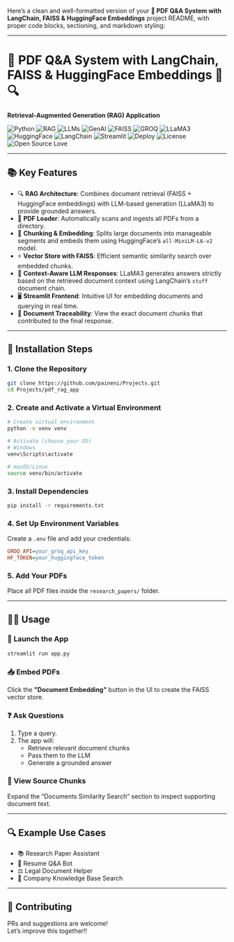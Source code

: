 Here’s a clean and well-formatted version of your **📄 PDF Q&A System with LangChain, FAISS & HuggingFace Embeddings** project README, with proper code blocks, sectioning, and markdown styling:

---

# 📄 PDF Q&A System with LangChain, FAISS & HuggingFace Embeddings 🤖🔍  
**Retrieval-Augmented Generation (RAG) Application**

![Python](https://img.shields.io/badge/Python-3.8%2B-blue)
![RAG](https://img.shields.io/badge/RAG-Retrieval%20Augmented%20Generation-blueviolet)
![LLMs](https://img.shields.io/badge/LLMs-Large%20Language%20Models-critical)
![GenAI](https://img.shields.io/badge/AI-Type%20-%20Generative%20AI-lightgrey)
![FAISS](https://img.shields.io/badge/Vector%20DB-FAISS-blue)
![GROQ](https://img.shields.io/badge/LLM%20Provider-GROQ-orange)
![LLaMA3](https://img.shields.io/badge/Model-LLaMA3-red)
![HuggingFace](https://img.shields.io/badge/Embeddings-HuggingFace-yellow)
![LangChain](https://img.shields.io/badge/Framework-LangChain-9cf)
![Streamlit](https://img.shields.io/badge/UI-Streamlit-brightgreen)
![Deploy](https://img.shields.io/badge/Deployment-Streamlit%20Cloud%20or%20Spaces-success)
![License](https://img.shields.io/badge/License-MIT-green)
![Open Source Love](https://img.shields.io/badge/%E2%9D%A4%EF%B8%8F-Open%20Source-pink)

---

## 📚 Key Features

- 🔍 **RAG Architecture**: Combines document retrieval (FAISS + HuggingFace embeddings) with LLM-based generation (LLaMA3) to provide grounded answers.
- 📄 **PDF Loader**: Automatically scans and ingests all PDFs from a directory.
- 🧩 **Chunking & Embedding**: Splits large documents into manageable segments and embeds them using HuggingFace’s `all-MiniLM-L6-v2` model.
- ⚡ **Vector Store with FAISS**: Efficient semantic similarity search over embedded chunks.
- 🧠 **Context-Aware LLM Responses**: LLaMA3 generates answers strictly based on the retrieved document context using LangChain’s `stuff` document chain.
- 🖥️ **Streamlit Frontend**: Intuitive UI for embedding documents and querying in real time.
- 📎 **Document Traceability**: View the exact document chunks that contributed to the final response.

---

## 🔧 Installation Steps

### 1. Clone the Repository
```bash
git clone https://github.com/paineni/Projects.git
cd Projects/pdf_rag_app
```

### 2. Create and Activate a Virtual Environment
```bash
# Create virtual environment
python -m venv venv

# Activate (choose your OS)
# Windows
venv\Scripts\activate

# macOS/Linux
source venv/bin/activate
```

### 3. Install Dependencies
```bash
pip install -r requirements.txt
```

### 4. Set Up Environment Variables
Create a `.env` file and add your credentials:
```ini
GROQ_API=your_groq_api_key
HF_TOKEN=your_huggingface_token
```

### 5. Add Your PDFs
Place all PDF files inside the `research_papers/` folder.

---

## 🧑‍💻 Usage

### 🚀 Launch the App
```bash
streamlit run app.py
```

### 📥 Embed PDFs
Click the **"Document Embedding"** button in the UI to create the FAISS vector store.

### ❓ Ask Questions
1. Type a query.
2. The app will:
   - Retrieve relevant document chunks
   - Pass them to the LLM
   - Generate a grounded answer

### 📂 View Source Chunks
Expand the “Documents Similarity Search” section to inspect supporting document text.

---

## 🔍 Example Use Cases

- 📚 Research Paper Assistant  
- 📄 Resume Q&A Bot  
- ⚖️ Legal Document Helper  
- 🏢 Company Knowledge Base Search  

---

## 🤝 Contributing

PRs and suggestions are welcome!  
Let’s improve this together!!

